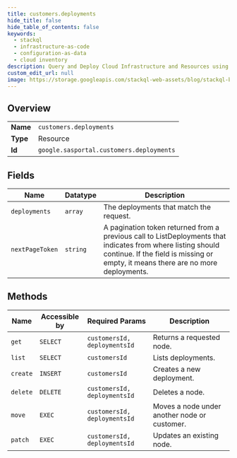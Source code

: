 ```yaml
---
title: customers.deployments
hide_title: false
hide_table_of_contents: false
keywords:
  - stackql
  - infrastructure-as-code
  - configuration-as-data
  - cloud inventory
description: Query and Deploy Cloud Infrastructure and Resources using SQL
custom_edit_url: null
image: https://storage.googleapis.com/stackql-web-assets/blog/stackql-blog-post-featured-image.png
---
```

  
    

## Overview
<table><tbody>
<tr><td><b>Name</b></td><td><code>customers.deployments</code></td></tr>
<tr><td><b>Type</b></td><td>Resource</td></tr>
<tr><td><b>Id</b></td><td><code>google.sasportal.customers.deployments</code></td></tr>
</tbody></table>

## Fields
| Name | Datatype | Description |
| ---- | -------- | ----------- |
| `deployments` | `array` | The deployments that match the request. |
| `nextPageToken` | `string` | A pagination token returned from a previous call to ListDeployments that indicates from where listing should continue. If the field is missing or empty, it means there are no more deployments. |
## Methods
| Name | Accessible by | Required Params | Description |
| ---- | ------------- | --------------- | ----------- |
| `get` | `SELECT` | `customersId, deploymentsId` | Returns a requested node. |
| `list` | `SELECT` | `customersId` | Lists deployments. |
| `create` | `INSERT` | `customersId` | Creates a new deployment. |
| `delete` | `DELETE` | `customersId, deploymentsId` | Deletes a node. |
| `move` | `EXEC` | `customersId, deploymentsId` | Moves a node under another node or customer. |
| `patch` | `EXEC` | `customersId, deploymentsId` | Updates an existing node. |
